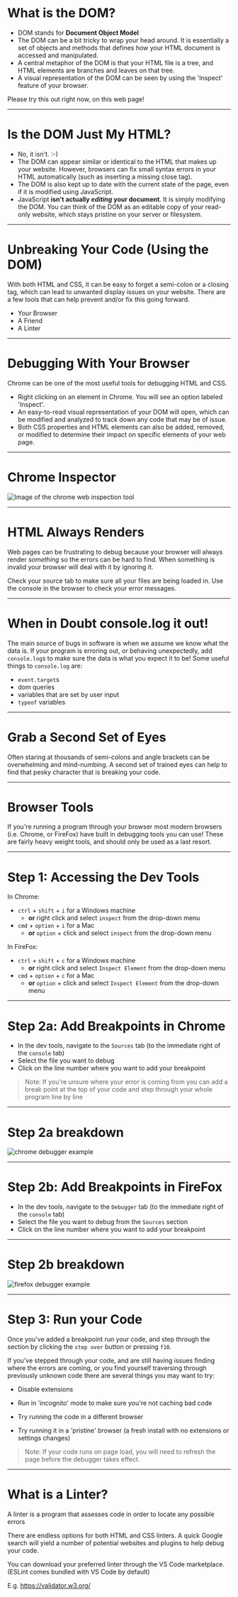 # What is the DOM?

* DOM stands for **Document Object Model**
* The DOM can be a bit tricky to wrap your head around. It is essentially a set of objects and methods that defines how your HTML document is accessed and manipulated.
* A central metaphor of the DOM is that your HTML file is a tree, and HTML elements are branches and leaves on that tree.
* A visual representation of the DOM can be seen by using the 'Inspect' feature of your browser.

Please try this out right now, on this web page!

---

# Is the DOM Just My HTML?

* No, it isn't. :-)
* The DOM can appear similar or identical to the HTML that makes up your website. However, browsers can fix small syntax errors in your HTML automatically (such as inserting a missing close tag).
* The DOM is also kept up to date with the current state of the page, even if it is modified using JavaScript.
* JavaScript **isn't actually _editing_ your document**. It is simply modifying the DOM. You can think of the DOM as an editable copy of your read-only website, which stays pristine on your server or filesystem.

---

# Unbreaking Your Code (Using the DOM)

With both HTML and CSS, it can be easy to forget a semi-colon or a closing tag, which can lead to unwanted display issues on your website. There are a few tools that can help prevent and/or fix this going forward.

* Your Browser
* A Friend
* A Linter

---

# Debugging With Your Browser

Chrome can be one of the most useful tools for debugging HTML and CSS.

* Right clicking on an element in Chrome. You will see an option labeled 'Inspect'.
* An easy-to-read visual representation of your DOM will open, which can be modified and analyzed to track down any code that may be of issue.
* Both CSS properties and HTML elements can also be added, removed, or modified to determine their impact on specific elements of your web page.

---

# Chrome Inspector

![Image of the chrome web inspection tool](https://res.cloudinary.com/btvca/image/upload/v1574445175/curriculum/dom-debugging_a3ij2j.png)

---

# HTML Always Renders

Web pages can be frustrating to debug because your browser will always render *something* so the errors can be hard to find. When something is invalid your browser will deal with it by ignoring it.

Check your source tab to make sure all your files are being loaded in. Use the console in the browser to check your error messages.

---

# When in Doubt console.log it out!

The main source of bugs in software is when we assume we know what the data is. If your program is erroring out, or behaving unexpectedly, add `console.log`s to make sure the data is what you expect it to be! Some useful things to `console.log` are:

* `event.target`s
* dom queries
* variables that are set by user input
* `typeof` variables

---

# Grab a Second Set of Eyes

Often staring at thousands of semi-colons and angle brackets can be overwhelming and mind-numbing. A second set of trained eyes can help to find that pesky character that is breaking your code.

---

# Browser Tools

If you're running a program through your browser most modern browsers (i.e. Chrome, or FireFox) have built in debugging tools you can use! These are fairly heavy weight tools, and should only be used as a last resort.

---

# Step 1: Accessing the Dev Tools

In Chrome:

* `ctrl` + `shift` + `i` for a Windows machine
  * **or** right click and select `inspect` from the drop-down menu
* `cmd` + `option` + `i` for a Mac
  * **or** `option` + click and select `inspect` from the drop-down menu

In FireFox:

* `ctrl` + `shift` + `c` for a Windows machine
  * **or** right click and select `Inspect Element` from the drop-down menu
* `cmd` + `option` + `c` for a Mac
  * **or** `option` + click and select `Inspect Element` from the drop-down menu

---
 
# Step 2a: Add Breakpoints in Chrome

* In the dev tools, navigate to the `Sources` tab (to the immediate right of the `console` tab)
* Select the file you want to debug
* Click on the line number where you want to add your breakpoint

>Note: If you're unsure where your error is coming from you can add a break point at the top of your code and step through your whole program line by line

---

# Step 2a breakdown

![chrome debugger example](https://res.cloudinary.com/btvca/image/upload/v1574445168/curriculum/chrome-debugger_y1uc1z.png)

---

# Step 2b: Add Breakpoints in FireFox

* In the dev tools, navigate to the `Debugger` tab (to the immediate right of the `console` tab)
* Select the file you want to debug from the `Sources` section
* Click on the line number where you want to add your breakpoint

---

# Step 2b breakdown

![firefox debugger example](https://res.cloudinary.com/btvca/image/upload/v1574445177/curriculum/firefox-debugger_puni46.png)

---

# Step 3: Run your Code

Once you've added a breakpoint run your code, and step through the section by clicking the `step over`  button or pressing `f10`.

If you've stepped through your code, and are still having issues finding where the errors are coming, or you find yourself traversing through previously unknown code there are several things you may want to try:

* Disable extensions

* Run in 'incognito' mode to make sure you're not caching bad code

* Try running the code in a different browser

* Try running it in a 'pristine' browser (a fresh install with no extensions or settings changes)

>Note: If your code runs on page load, you will need to refresh the page before the debugger takes effect.

---

# What is a Linter?

A linter is a program that assesses code in order to locate any possible errors

There are endless options for both HTML and CSS linters. A quick Google search will yield a number of potential websites and plugins to help debug your code.

You can download your preferred linter through the VS Code marketplace. (ESLint comes bundled with VS Code by default)

E.g. <https://validator.w3.org/>

